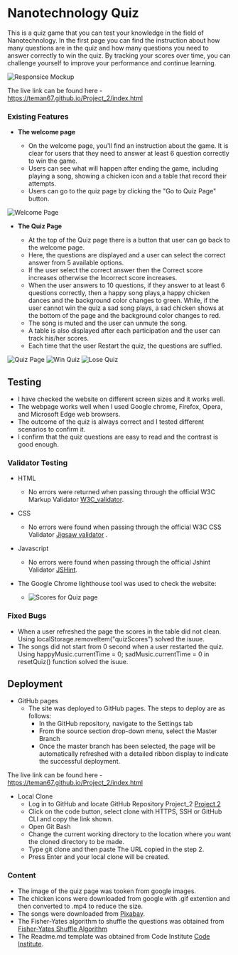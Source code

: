 # Nanotechnology Quiz

This is a quiz game that you can test your knowledge in the field of Nanotechnology. In the first page you can find the instruction about how many questions are in the quiz and how many questions you need to answer correctly to win the quiz. By tracking your scores over time, you can challenge yourself to improve your performance and continue learning.

![Responsice Mockup](readme/responsive.png)

The live link can be found here - <https://teman67.github.io/Project_2/index.html>

### Existing Features

- __The welcome page__

  - On the welcome page, you'll find an instruction about the game. It is clear for users that they need to answer at least 6 question correctly to win the game.
  - Users can see what will happen after ending the game, including playing a song, showing a chicken icon and a table that record their attempts.
  - Users can go to the quiz page by clicking the "Go to Quiz Page" button.

![Welcome Page](readme/welcome_page.png)

- __The Quiz Page__
  
  - At the top of the Quiz page there is a button that user can go back to the welcome page.
  - Here, the questions are displayed and a user can select the correct answer from 5 available options.
  - If the user select the correct answer then the Correct score increases otherwise the Incorrect score increases.
  - When the user answers to 10 questions, if they answer to at least 6 questions correctly, then a happy song plays,a happy chicken dances and the background color changes to green. While, if the user cannot win the quiz a sad song plays, a sad chicken shows at the bottom of the page and the background color changes to red.
  - The song is muted and the user can unmute the song.
  - A table is also displayed after each participation and the user can track his/her scores.
  - Each time that the user Restart the quiz, the questions are suffled.
  
![Quiz Page](readme/quiz_page.png)
![Win Quiz](readme/win_quiz.png)
![Lose Quiz](readme/lose_quiz.png)

## Testing

- I have checked the website on different screen sizes and it works well.
- The webpage works well when I used Google chrome, Firefox, Opera, and Microsoft Edge web browsers.
- The outcome of the quiz is always correct and I tested different scenarios to confirm it.
- I confirm that the quiz questions are easy to read and the contrast is good enough.

### Validator Testing

- HTML
  - No errors were returned when passing through the official W3C Markup Validator [W3C_validator](https://validator.w3.org/).
- CSS
  - No errors were found when passing through the official W3C CSS Validator [Jigsaw validator](https://jigsaw.w3.org/) .
- Javascript
  - No errors were found when passing through the official Jshint Validator [JSHint](https://jshint.com/).

- The Google Chrome lighthouse tool was used to check the website:
  - ![Scores for Quiz page](readme/scores.png)

### Fixed Bugs

- When a user refreshed the page the scores in the table did not clean. Using localStorage.removeItem("quizScores") solved the isuue.
- The songs did not start from 0 second when a user restarted the quiz. Using happyMusic.currentTime = 0; sadMusic.currentTime = 0 in resetQuiz() function solved the isuue.

## Deployment

- GitHub pages
  - The site was deployed to GitHub pages. The steps to deploy are as follows:
    - In the GitHub repository, navigate to the Settings tab
    - From the source section drop-down menu, select the Master Branch
    - Once the master branch has been selected, the page will be automatically refreshed with a detailed ribbon display to indicate the successful deployment.

The live link can be found here - <https://teman67.github.io/Project_2/index.html>

- Local Clone
  - Log in to GitHub and locate GitHub Repository Project_2 [Project 2](https://github.com/teman67/Project_2)
  - Click on the code button, select clone with HTTPS, SSH or GitHub CLI and copy the link shown.
  - Open Git Bash
  - Change the current working directory to the location where you want the cloned directory to be made.
  - Type git clone and then paste The URL copied in the step 2.
  - Press Enter and your local clone will be created.

### Content

- The image of the quiz page was tooken from google images.
- The chicken icons were downloaded from google with .gif extention and then converted to .mp4 to reduce the size.
- The songs were downloaded from [Pixabay](https://pixabay.com).
- The Fisher-Yates algorithm to shuffle the questions was obtained from [Fisher-Yates Shuffle Algorithm](https://saturncloud.io/blog/how-to-randomize-shuffle-a-javascript-array/)
- The Readme.md template was obtained from Code Institute [Code Institute](https://github.com/Code-Institute-Org/ci-full-template).
